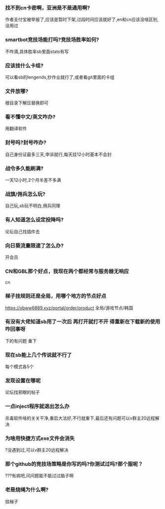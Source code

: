 ### 找不到cn卡密啊，亚洲是不是通用啊?
作者支付宝被举报了,应该是暂时下架,过段时间应该就好了,en和cn应该没啥区别,没用过
### smartbot竞技场能打吗?竞技场胜率如何?
不咋滴,具体胜率sb里面stats有写
### 应该挂什么卡组?
可以看sb的lengends,抄作业就行了,或者看git里面的卡组
### 文件放哪?
根目录下解压替换即可
### 看不懂中文/英文咋办?
用翻译软件
### 封号吗?封号咋办?
自己身份证最多三天,申诉就行,每天挂12小时基本不会封
### 战令多久能刷满?
一天12小时,2个月半差不多满
### 战旗/佣兵怎么玩?
自己玩,sb玩不明白,佣兵同理
### 有人知道怎么设定投降吗?
论坛自己找插件去
### 向日葵流量限速了怎么办?
开会员
### CN和GBL那个好点，我现在两个都经常与服务器无响应
cn
### 梯子挂规则还是全局，用哪个地方的节点好点
https://xbww6889.xyz/portal/order/product
全局/游戏节点/韩国
### 有没有大佬知道sb用了一次后 再打开就打不开 得重新在下载新的使用咋回事呀
下的有问题 重下
### 现在sb能上几个传说就不行了
每个模式各5个
### 发现设置在哪呢
论坛找邪眼的帖子
### 一点inject程序就退出怎么办
杀毒软件啥的关关干净,重启大法好,不行就重下,最后还有问题可以v群主20远程解决
### 为啥用快捷方式exe文件会消失
?没遇到过,可以v群主20远程解决
### 那个github的竞技场策略是你写的吗?你测试过吗?那个服呢？
???有病吧,问问题能不能过过脑子啊
### 老是烧绳为什么啊?
挂梯子